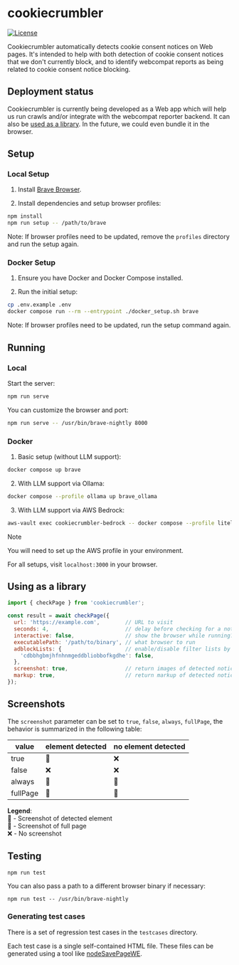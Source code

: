 # cookiecrumbler

[![License](https://img.shields.io/badge/License-MPL--2.0-blue)](LICENSE)

Cookiecrumbler automatically detects cookie consent notices on Web pages. It's intended to help with both detection of cookie consent notices that we don't currently block, and to identify webcompat reports as being related to cookie consent notice blocking. 

## Deployment status

Cookiecrumbler is currently being developed as a Web app which will help us run crawls and/or integrate with the webcompat reporter backend. It can also be [used as a library](using-as-a-library). In the future, we could even bundle it in the browser.

## Setup

### Local Setup
1. Install [Brave Browser](https://brave.com/linux/).

2. Install dependencies and setup browser profiles:
```bash
npm install
npm run setup -- /path/to/brave
```

Note: If browser profiles need to be updated, remove the `profiles` directory and run the setup again.

### Docker Setup
1. Ensure you have Docker and Docker Compose installed.

2. Run the initial setup:
```bash
cp .env.example .env
docker compose run --rm --entrypoint ./docker_setup.sh brave
```

Note: If browser profiles need to be updated, run the setup command again.

## Running

### Local
Start the server:
```bash
npm run serve
```

You can customize the browser and port:
```bash
npm run serve -- /usr/bin/brave-nightly 8000
```

### Docker
1. Basic setup (without LLM support):
```bash
docker compose up brave
```

2. With LLM support via Ollama:
```bash
docker compose --profile ollama up brave_ollama
```

3. With LLM support via AWS Bedrock:
```bash
aws-vault exec cookiecrumbler-bedrock -- docker compose --profile litellm up
```

> [!NOTE]
> You will need to set up the AWS profile in your environment.

For all setups, visit `localhost:3000` in your browser.

## Using as a library

```js
import { checkPage } from 'cookiecrumbler';

const result = await checkPage({
  url: 'https://example.com',        // URL to visit
  seconds: 4,                        // delay before checking for a notice
  interactive: false,                // show the browser while running?
  executablePath: '/path/to/binary', // what browser to run
  adblockLists: {                    // enable/disable filter lists by component id
    'cdbbhgbmjhfnhnmgeddbliobbofkgdhe': false,
  },
  screenshot: true,                  // return images of detected notices or full page (see Screenshots section)
  markup: true,                      // return markup of detected notices
});
```

## Screenshots

The `screenshot` parameter can be set to `true`, `false`, `always`, `fullPage`, the behavior is summarized in the following table:

| value     | element detected | no element detected |
|-----------|------------------|---------------------|
| true      | 🎯               | ❌                  |
| false     | ❌               | ❌                  |
| always    | 🎯               | 📄                  |
| fullPage  | 📄               | 📄                  |

**Legend**:  
🎯 - Screenshot of detected element  
📄 - Screenshot of full page  
❌ - No screenshot  

## Testing

```
npm run test
```

You can also pass a path to a different browser binary if necessary:

```
npm run test -- /usr/bin/brave-nightly
```

### Generating test cases

There is a set of regression test cases in the `testcases` directory.

Each test case is a single self-contained HTML file.
These files can be generated using a tool like [nodeSavePageWE](https://github.com/markusmobius/nodeSavePageWE).
